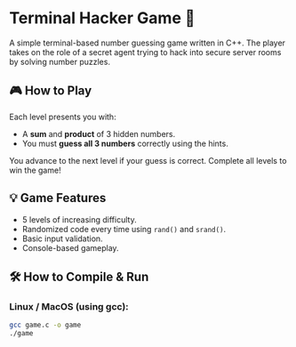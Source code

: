 # Terminal Hacker Game 🔐

A simple terminal-based number guessing game written in C++. The player takes on the role of a secret agent trying to hack into secure server rooms by solving number puzzles.

## 🎮 How to Play

Each level presents you with:
- A **sum** and **product** of 3 hidden numbers.
- You must **guess all 3 numbers** correctly using the hints.

You advance to the next level if your guess is correct. Complete all levels to win the game!

## 💡 Game Features

- 5 levels of increasing difficulty.
- Randomized code every time using `rand()` and `srand()`.
- Basic input validation.
- Console-based gameplay.

## 🛠 How to Compile & Run

### Linux / MacOS (using gcc):
```bash
gcc game.c -o game
./game
